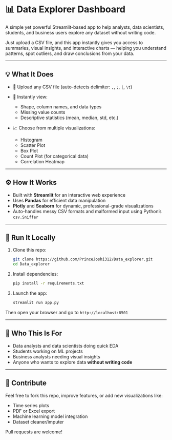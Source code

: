 # 📊 Data Explorer Dashboard

A simple yet powerful Streamlit-based app to help analysts, data scientists, students, and business users explore any dataset without writing code.

Just upload a CSV file, and this app instantly gives you access to summaries, visual insights, and interactive charts — helping you understand patterns, spot outliers, and draw conclusions from your data.

---

## 💡 What It Does

* 📁 Upload any CSV file (auto-detects delimiter: `,`, `;`, `|`, `\t`)
* 🧾 Instantly view:

  * Shape, column names, and data types
  * Missing value counts
  * Descriptive statistics (mean, median, std, etc.)
* 📈 Choose from multiple visualizations:

  * Histogram
  * Scatter Plot
  * Box Plot
  * Count Plot (for categorical data)
  * Correlation Heatmap

---

## ⚙️ How It Works

* Built with **Streamlit** for an interactive web experience
* Uses **Pandas** for efficient data manipulation
* **Plotly** and **Seaborn** for dynamic, professional-grade visualizations
* Auto-handles messy CSV formats and malformed input using Python’s `csv.Sniffer`

---

## 🚀 Run It Locally

1. Clone this repo:

   ```bash
   git clone https://github.com/PrinceJoshi312/Data_explorer.git
   cd Data_explorer
   ```

2. Install dependencies:

   ```bash
   pip install -r requirements.txt
   ```

3. Launch the app:

   ```bash
   streamlit run app.py
   ```

Then open your browser and go to `http://localhost:8501`

---

## 👥 Who This Is For

* Data analysts and data scientists doing quick EDA
* Students working on ML projects
* Business analysts needing visual insights
* Anyone who wants to explore data **without writing code**

---

## 🙌 Contribute

Feel free to fork this repo, improve features, or add new visualizations like:

* Time series plots
* PDF or Excel export
* Machine learning model integration
* Dataset cleaner/imputer

Pull requests are welcome!
